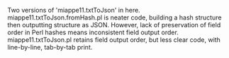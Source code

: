 Two versions of 'miappe11.txtToJson' in here.  
miappe11.txtToJson.fromHash.pl is neater code, building a hash structure then outputting structure as JSON.
However, lack of preservation of field order in Perl hashes means inconsistent field output order.  
miappe11.txtToJson.pl retains field output order, but less clear code, with line-by-line, tab-by-tab print.
